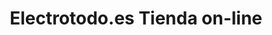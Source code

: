 ---
title: "Electrotodo.es Tienda on-line"
url: /toledo/electrotodo-es-tienda-on-line/
shop: Elektronik
---